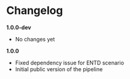 # Changelog

**1.0.0-dev**

- No changes yet

**1.0.0**

- Fixed dependency issue for ENTD scenario
- Initial public version of the pipeline
